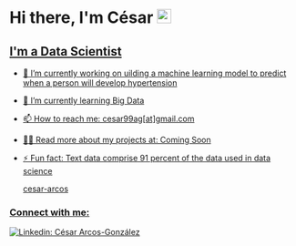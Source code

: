 # Hi there, I'm César <a href="https://www.gautamkrishnar.com/"><img src="https://media.giphy.com/media/hvRJCLFzcasrR4ia7z/giphy.gif" width="25px">

## I'm a Data Scientist
- 🔭 I’m currently working on uilding a machine learning model to predict when a person will develop hypertension
- 🌱 I’m currently learning Big Data
- 📫 How to reach me: cesar99ag[at]gmail.com
- 👨‍💻 Read more about my projects at: Coming Soon
- ⚡ Fun fact: Text data comprise 91 percent of the data used in data science
  
  cesar-arcos
### Connect with me:
[![Linkedin: César Arcos-González](https://img.shields.io/badge/-César-blue?style=flat-square&logo=Linkedin&logoColor=white&link=https://www.linkedin.com/in/cesar-arcos/)](https://www.linkedin.com/in/cesar-arcos/)
